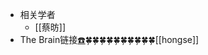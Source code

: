 - 相关学者
    - [[蔡昉]]
- The Brain链接[☎️](brain://api.thebrain.com/g7PXu0IyM0ucARb24SvxiA/yKxyJLwX1ku6iZR5W-cl6A/%E4%BA%BA%E5%8F%A3)🍀🍀🍀🍀🍀🍀🍀🍀🍀🍀[[hongse]]
